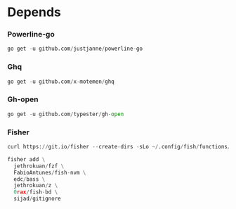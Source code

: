 # Depends
### Powerline-go
```python
go get -u github.com/justjanne/powerline-go
```
### Ghq
```python
go get -u github.com/x-motemen/ghq
```
### Gh-open
```python
go get -u github.com/typester/gh-open
```
### Fisher
```python
curl https://git.io/fisher --create-dirs -sLo ~/.config/fish/functions/fisher.fish
```
```python
fisher add \
  jethrokuan/fzf \
  FabioAntunes/fish-nvm \
  edc/bass \
  jethrokuan/z \
  0rax/fish-bd \
  sijad/gitignore
```
